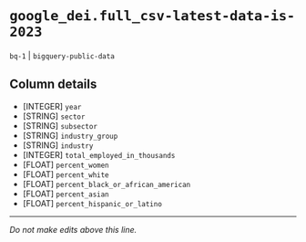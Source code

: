 # `google_dei.full_csv-latest-data-is-2023`
`bq-1` | `bigquery-public-data`

## Column details
* [INTEGER]   `year`
* [STRING]    `sector`
* [STRING]    `subsector`
* [STRING]    `industry_group`
* [STRING]    `industry`
* [INTEGER]   `total_employed_in_thousands`
* [FLOAT]     `percent_women`
* [FLOAT]     `percent_white`
* [FLOAT]     `percent_black_or_african_american`
* [FLOAT]     `percent_asian`
* [FLOAT]     `percent_hispanic_or_latino`

-------------------------------------------------------------------------------
*Do not make edits above this line.*

